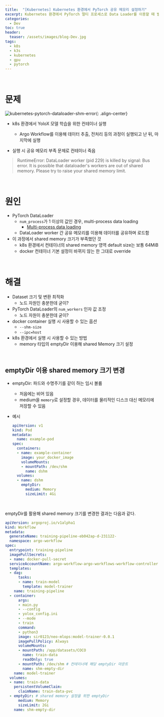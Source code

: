 ```yaml
---
title:  "[Kubernetes] Kubernetes 환경에서 PyTorch 공유 메모리 설정하기"
excerpt: Kubernetes 환경에서 PyTorch 멀티 프로세스로 Data Loader를 이용할 때 발생할 수 있는 문제 
categories:
  - Dev
toc: true
header:
  teaser: /assets/images/blog-Dev.jpg
tags:
  - k8s
  - k3s
  - kubernetes
  - gpu
  - pytorch
---
```




<br>

# 문제





![kubernetes-pytorch-dataloader-shm-error]({{site.url}}/assets/images/kubernetes-pytorch-dataloader-shm-error.png){: .align-center}

- k8s 환경에서 YoloX 모델 학습을 위한 컨테이너 실행
  - Argo Workflow를 이용해 데이터 추출, 전처리 등의 과정이 실행되고 난 뒤, 마지막에 실행

- 실행 시 공유 메모리 부족 문제로 컨테이너 죽음

> RuntimeError: DataLoader worker (pid 229) is killed by signal: Bus error. It is possible that dataloader's workers are out of shared memory. Please try to raise your shared memory limit.



<br>



# 원인



- PyTorch DataLoader
  - `num_process`가 1 이상의 값인 경우, multi-process data loading
    - [Multi-process data loading](https://pytorch.org/docs/stable/data.html#multi-process-data-loading)
  - DataLoader worker 간 공유 메모리를 이용해 데이터를 공유하며 로드함
- 이 과정에서 shared memory 크기가 부족했던 것
  - k8s 환경에서 컨테이너의 shared memory 영역 default size는 보통 64MiB
  - docker 컨테이너 기본 설정이 바뀌지 않는 한 그대로 override



<br>

# 해결



- Dataset 크기 및 변환 최적화
  - 노드 자원인 충분한데 굳이?
- PyTorch DataLoader의 `num_workers` 인자 값 조정
  - 노드 자원이 충분한데 굳이?
- docker container 실행 시 사용할 수 있는 옵션
  - `--shm-size`
  - `--ipc=host`
- k8s 환경에서 실행 시 사용할 수 있는 방법
  - memory 타입의 emptyDir 이용해 shared Memory 크기 설정



<br>

## emptyDir 이용 shared memory 크기 변경

- emptyDir: 파드와 수명주기를 같이 하는 임시 볼륨

  - 처음에는 비어 있음
  - medium을 `memory`로 설정할 경우, 데이터를 물리적인 디스크 대신 메모리에 저장할 수 있음

- 예시

  ```yaml
  apiVersion: v1
  kind: Pod
  metadata:
    name: example-pod
  spec:
    containers:
    - name: example-container
      image: your_docker_image
      volumeMounts:
      - mountPath: /dev/shm
        name: dshm
    volumes:
    - name: dshm
      emptyDir:
        medium: Memory
        sizeLimit: 4Gi
  
  ```

  

<br>



emptyDir를 활용해 shared memory 크기를 변경한 결과는 다음과 같다.

```yaml
apiVersion: argoproj.io/v1alpha1
kind: Workflow
metadata:
  generateName: training-pipeline-eb042ap-d-231122-
  namespace: argo-workflow
spec:
  entrypoint: training-pipeline
  imagePullSecrets:
  - name: docker-pull-secret
  serviceAccountName: argo-workflow-argo-workflows-workflow-controller
  templates:
  - dag:
      tasks:
      - name: train-model
        template: model-trainer
    name: training-pipeline
  - container:
      args:
      - main.py
      - --config
      - yolox_config.ini
      - --mode
      - train
      command:
      - python3
      image: sir0123/neo-mlops:model-trainer-0.0.1
      imagePullPolicy: Always
      volumeMounts:
      - mountPath: /app/datasets/COCO
        name: train-data
        readOnly: true
      - mountPath: /dev/shm # 컨테이너에 해당 emptyDir 마운트
        name: shm-empty-dir
    name: model-trainer
  volumes:
  - name: train-data
    persistentVolumeClaim:
      claimName: train-data-pvc
  - emptyDir: # shared memory 설정을 위한 emptyDir
      medium: Memory
      sizeLimit: 2Gi
    name: shm-empty-dir
```

